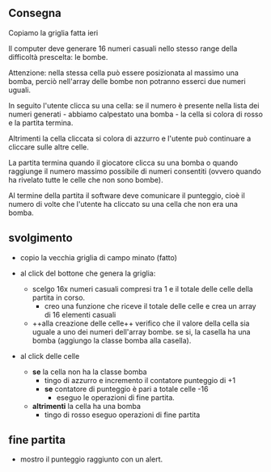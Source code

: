 ## Consegna

Copiamo la griglia fatta ieri

Il computer deve generare 16 numeri casuali nello stesso range della difficoltà prescelta: le bombe.

Attenzione: nella stessa cella può essere posizionata al massimo una bomba, perciò nell'array delle bombe non potranno esserci due numeri uguali.

In seguito l'utente clicca su una cella: se il numero è presente nella lista dei numeri generati - abbiamo calpestato una bomba - la cella si colora di rosso e la partita termina.

Altrimenti la cella cliccata si colora di azzurro e l'utente può continuare a cliccare sulle altre celle.

La partita termina quando il giocatore clicca su una bomba o quando raggiunge il numero massimo possibile di numeri consentiti (ovvero quando ha rivelato tutte le celle che non sono bombe).

Al termine della partita il software deve comunicare il punteggio, cioè il numero di volte che l'utente ha cliccato su una cella che non era una bomba.

## svolgimento

- copio la vecchia griglia di campo minato (fatto)

- al click del bottone che genera la griglia:
  - scelgo 16x numeri casuali compresi tra 1 e il totale delle celle della partita in corso.
    - creo una funzione che riceve il totale delle celle e crea un array di 16 elementi casuali
  - ++alla creazione delle celle++ verifico che il valore della cella sia uguale a uno dei numeri dell'array bombe. se si, la casella ha una bomba (aggiungo la classe bomba alla casella).
- al click delle celle
  - **se** la cella non ha la classe bomba
    - tingo di azzurro e incremento il contatore punteggio di +1
    - **se** contatore di punteggio è pari a totale celle -16
      - eseguo le operazioni di fine partita.
  - **altrimenti** la cella ha una bomba
    - tingo di rosso eseguo operazioni di fine partita

## fine partita

- mostro il punteggio raggiunto con un alert.
